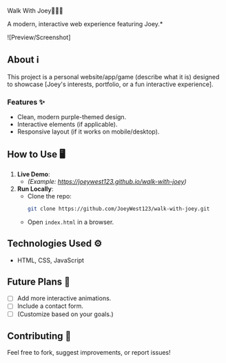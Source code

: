 Walk With Joey🚶‍♂️💜  

A modern, interactive web experience featuring Joey.*  

![Preview/Screenshot]  

## **About** ℹ️  
This project is a personal website/app/game (describe what it is) designed to showcase [Joey's interests, portfolio, or a fun interactive experience].  

### **Features** ✨  
- Clean, modern purple-themed design.  
- Interactive elements (if applicable).  
- Responsive layout (if it works on mobile/desktop).  

## **How to Use** 🖥️  
1. **Live Demo**:
   - *(Example: https://joeywest123.github.io/walk-with-joey)*  
2. **Run Locally**:  
   - Clone the repo:  
     ```sh  
     git clone https://github.com/JoeyWest123/walk-with-joey.git  
     ```  
   - Open `index.html` in a browser.  

## **Technologies Used** ⚙️  
- HTML, CSS, JavaScript 

## **Future Plans** 🔮  
- [ ] Add more interactive animations.  
- [ ] Include a contact form.  
- [ ] (Customize based on your goals.)  

## **Contributing** 🤝  
Feel free to fork, suggest improvements, or report issues!  
